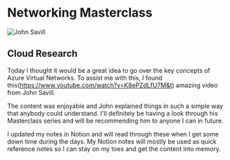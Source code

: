 <!-- This is a template you can use for quick progress days. It removes a lot of the steps we encourage you to share in the longer template 000-DAY-ARTICLE-LONG-TEMPLATE.MD-->

# Networking Masterclass

![John Savill](https://user-images.githubusercontent.com/53405071/105914250-0000ac80-6026-11eb-98ea-db1ab8ded083.png)

## Cloud Research

Today I thought it would be a great idea to go over the key concepts of Azure Virtual Networks. To assist me with this, I found this(https://www.youtube.com/watch?v=K8ePZdLfU7M&t) amazing video from John Savill. 

The content was enjoyable and John explained things in such a simple way that anybody could understand. I'll definitely be having a look through his Masterclass series and will be recommending him to anyone I can in future.

I updated my notes in Notion and will read through these when I get some down time during the days. My Notion notes will mostly be used as quick reference notes so I can stay on my toes and get the content into memory. 
